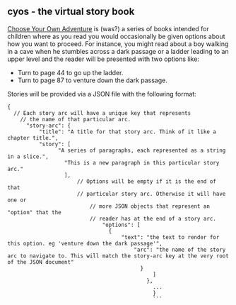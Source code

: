 ## cyos - the virtual story book

[Choose Your Own Adventure](https://en.wikipedia.org/wiki/Choose_Your_Own_Adventure) is (was?) a series of books intended for children where as you read you would occasionally be given options about how you want to proceed. For instance, you might read about a boy walking in a cave when he stumbles across a dark passage or a ladder leading to an upper level and the reader will be presented with two options like:

- Turn to page 44 to go up the ladder.
- Turn to page 87 to venture down the dark passage.

Stories will be provided via a JSON file with the following format:

```jsonc
{
  // Each story arc will have a unique key that represents
    // the name of that particular arc.
      "story-arc": {
          "title": "A title for that story arc. Think of it like a chapter title.",
	      "story": [
	            "A series of paragraphs, each represented as a string in a slice.",
		          "This is a new paragraph in this particular story arc."
			      ],
			          // Options will be empty if it is the end of that
				      // particular story arc. Otherwise it will have one or
				          // more JSON objects that represent an "option" that the
					      // reader has at the end of a story arc.
					          "options": [
						        {
							        "text": "the text to render for this option. eg 'venture down the dark passage'",
								        "arc": "the name of the story arc to navigate to. This will match the story-arc key at the very root of the JSON document"
									      }
									          ]
										    },
										      ...
										      }
										      ```

